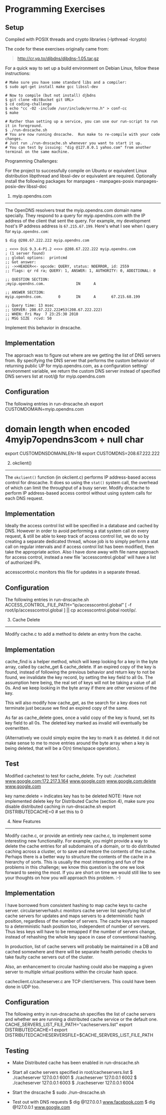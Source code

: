 Programming Exercises
=======================

Setup
------
Compiled with POSIX threads and crypto libraries (-lpthread -lcrypto)

The code for these exercises originally came from:
> http://cr.yp.to/djbdns/djbdns-1.05.tar.gz

For a quick way to set up a build environment on Debian Linux, follow these instructions:

    # Make sure you have some standard libs and a compiler:
    $ sudo apt-get install make gcc libssl-dev
    
    # Now to compile (but not install) djbdns
    $ git clone <BitBucket git URL>
    $ cd coding-challenge
    $ echo "cc -O2 -include /usr/include/errno.h" > conf-cc
    $ make

    # Rather than setting up a service, you can use our run-script to run it in foreground.
    $ ./run-dnscache.sh
    # You are now running dnscache.  Run make to re-compile with your code changes.
    # Just run ./run-dnscache.sh whenever you want to start it up.
    # You can test by issuing: "dig @127.0.0.1 yahoo.com" from another terminal on the same machine.


Programming Challenges:

For the project to successfully compile on Ubuntu or equivalent Linux distribution libpthread and libssl-dev or equivalent are required.
Optionally install the following packages for manpages - manpages-posix manpages-posix-dev libssl-doc

1. myip.opendns.com
----------------

The OpenDNS resolvers treat the myip.opendns.com domain name
specially.  They respond to a query for myip.opendns.com with the IP
address of the client that sent the query.  For example, my
development host's IP address address is `67.215.67.199`.  Here's what I
see when I query for `myip.opendns.com`:

    $ dig @208.67.222.222 myip.opendns.com
    
    ; <<>> DiG 9.3.4-P1.2 <<>> @208.67.222.222 myip.opendns.com
    ; (1 server found)
    ;; global options:  printcmd
    ;; Got answer:
    ;; ->>HEADER<<- opcode: QUERY, status: NOERROR, id: 2559
    ;; flags: qr rd ra; QUERY: 1, ANSWER: 1, AUTHORITY: 0, ADDITIONAL: 0
    
    ;; QUESTION SECTION:
    ;myip.opendns.com.              IN      A
    
    ;; ANSWER SECTION:
    myip.opendns.com.       0       IN      A       67.215.68.199

    ;; Query time: 13 msec
    ;; SERVER: 208.67.222.222#53(208.67.222.222)
    ;; WHEN: Fri May  7 23:25:30 2010
    ;; MSG SIZE  rcvd: 50

Implement this behavior in dnscache.

Implementation
--------------
The approach was to figure out where are we getting the list of DNS servers from.
By specifying the DNS server that performs the custom behavior of returning public UP
for myip.opendns.com, as a configuration setting/ environment variable, we return the
custom DNS server instead of specified DNS servers list at root/@ for myip.opendns.com

Configuration
-------------
The following entries in run-dnscache.sh
export CUSTOMDOMAIN=myip.opendns.com
# domain length when encoded 4myip7opendns3com + null char
export CUSTOMDNSDOMAINLEN=18
export CUSTOMDNS=208.67.222.222


2. okclient()
----------------

The `okclient()` function (in okclient.c) performs IP address-based
access control for dnscache.  It does so using the `stat()` system call,
the overhead of which can limit the throughput of a busy server.
Modify dnscache to perform IP address-based access control without
using system calls for each DNS request.

Implementation
---------------
Ideally the access control list will be specified in a database and cached by DNS.
However in order to avoid performing a stat system call on every request, & still be
able to keep track of access control list, we do so by creating a separate dedicated thread,
whose job is to simply perform a stat call on regular intervals and if access control list has
been modified, then take the appropriate action.
Also I have done away with file name approach for access control, instead a new file 'accesscontrol.global'
will have a list of authorized IPs.

accesscontrol.c monitors this file for updates in a separate thread.

Configuration
-------------
The following entries in run-dnscache.sh
ACCESS_CONTROL_FILE_PATH="ip/accesscontrol.global"
[ -f root/ip/accesscontrol.global  ] || cp accesscontrol.global root/ip/.



3. Cache Delete
-----------------

Modify cache.c to add a method to delete an entry from the cache.

Implementation
---------------
cache_find is a helper method, which will keep looking for a key in the byte array, called by cache_get & cache_delete.
If an expired copy of the key is found, instead of following the previous behavior and return key to not be found,
we invalidate the key record, by setting the key field to all 0s. The assumption here being, the real set of keys
will not be taking a value of all 0s. And we keep looking in the byte array if there are other versions of the key.

This will also modify how cache_get, as the search for a key does not terminate just because we find an expired copy of the same.

As far as cache_delete goes, once a valid copy of the key is found, set its key field to all 0s.
The deleted key marked as invalid will eventually be overwritten.

(Alternatively we could simply expire the key to mark it as deleted.
it did not make sense to me to move entries around the byte array when a key is being deleted,
that will be a O(n) time/space operation.).

Test
-----
Modified cachetest to test for cache_delete.
Try out: ./cachetest www.google.com:172.217.3.164 www.google.com www.google.com:delete www.google.com

key name:delete = indicates key has to be deleted
NOTE: Have not implemented delete key for Distributed Cache (section 4), make sure you disable
distributed caching in run-dnscache.sh
export DISTRIBUTEDCACHE=0  # set this to 0

4. New Features
----------------
Modify cache.c, or provide an
entirely new cache.c, to implement some interesting new functionality.
For example, you might provide a way to delete the cache entries for
all subdomains of a domain, or to do distributed caching across a
cluster, or to save and restore the contents of the cache.  Perhaps
there is a better way to structure the contents of the cache in a
hierarchy of sorts.  This is usually the most interesting and fun of
the problems in this challenge;  we know this question is the one we
look forward to seeing the most. If you are short on time we would
still like to see your thoughts on how you will approach this problem. :-)


Implementation
---------------
I have borrowed from consistent hashing to map cache keys to cache server.
circularserverhash.c monitors cache server list specifying list of cache servers for updates
and maps servers to a deterministic hash position, regardless of the number of servers.
The cache keys are mapped to a deterministic hash position too, independent of number of servers.
Thus less keys will have to be remapped if the number of servers change, instead of rehashing
the whole key space in case of conventional hashing.

In production, list of cache servers will probably be maintained in a DB and cached somewhere and
there will be separate health periodic checks to take faulty cache servers out of the cluster.

Also, an enhancement to circular hashing could also be mapping a given server to multiple virtual positions
within the circular hash space.

cacheclient.c/cacheserver.c are TCP client/servers. This could have been done in UDP too.

Configuration
-------------
The following entry in run-dnscache.sh specifies the list of cache servers
and whether we are running a distributed cache service or the default one.
CACHE_SERVERS_LIST_FILE_PATH="cacheservers.list"
export DISTRIBUTEDCACHE=1
export DISTRIBUTEDCACHESERVERSFILE=$CACHE_SERVERS_LIST_FILE_PATH


Testing
-------
- Make Distributed cache has been enabled in run-dnscache.sh

- Start all cache servers specified in root/cacheservers.list
	$ ./cacheserver 127.0.0.1 6001
	$ ./cacheserver 127.0.0.1 6002
	$ ./cacheserver 127.0.0.1 6003
	$ ./cacheserver 127.0.0.1 6004

- Start the dnscache 
	$ sudo ./run-dnscache.sh

- Test out with DNS requests
	$ dig @127.0.0.1 www.facebook.com
	$ dig @127.0.0.1 www.google.com
